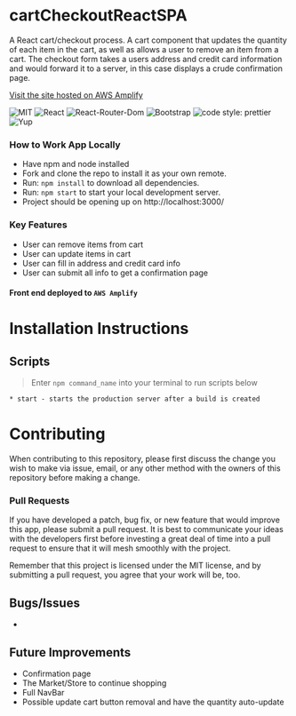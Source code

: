 # cartCheckoutReactSPA

A React cart/checkout process. A cart component that updates the quantity of each item in the cart, as well as allows a user to remove an item from a cart. The checkout form takes a users address and credit card information and would forward it to a server, in this case displays a crude confirmation page.

[Visit the site hosted on AWS Amplify](https://main.dvandepvx5xni.amplifyapp.com/)

![MIT](https://img.shields.io/packagist/l/doctrine/orm.svg)
![React](https://img.shields.io/badge/react-^17.0.2-blue.svg)
![React-Router-Dom](https://img.shields.io/badge/react--router--dom-^5.2.0-darkblue?style=flat-square)
![Bootstrap](https://img.shields.io/badge/bootstrap-^5.0.0--beta3-red?style=flat-square)
![code style: prettier](https://img.shields.io/badge/code_style-prettier-ff69b4.svg?style=flat-square)
![Yup](https://img.shields.io/badge/yup-%5E0.32.9-yellow?style=flat-square)

<!--
![cypress](https://img.shields.io/badge/cypress-%5E4.14.1-orange?style=flat-square)

 -->

### How to Work App Locally

- Have npm and node installed
- Fork and clone the repo to install it as your own remote.
- Run: `npm install` to download all dependencies.
- Run: `npm start` to start your local development server.
- Project should be opening up on http://localhost:3000/

### Key Features

- User can remove items from cart
- User can update items in cart
- User can fill in address and credit card info
- User can submit all info to get a confirmation page

#### Front end deployed to `AWS Amplify`

# Installation Instructions

## Scripts

> Enter `npm command_name` into your terminal to run scripts below

    * start - starts the production server after a build is created

# Contributing

When contributing to this repository, please first discuss the change you wish to make via issue, email, or any other method with the owners of this repository before making a change.

### Pull Requests

If you have developed a patch, bug fix, or new feature that would improve this app, please submit a pull request. It is best to communicate your ideas with the developers first before investing a great deal of time into a pull request to ensure that it will mesh smoothly with the project.

Remember that this project is licensed under the MIT license, and by submitting a pull request, you agree that your work will be, too.

## Bugs/Issues

-

## Future Improvements

- Confirmation page
- The Market/Store to continue shopping
- Full NavBar
- Possible update cart button removal and have the quantity auto-update
